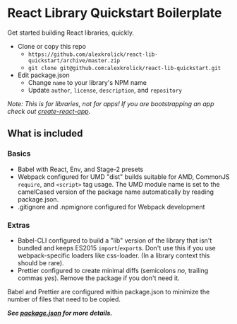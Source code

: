 # React Library Quickstart Boilerplate

Get started building React libraries, quickly.

- Clone or copy this repo 
  - `https://github.com/alexkrolick/react-lib-quickstart/archive/master.zip`
  - `git clone git@github.com:alexkrolick/react-lib-quickstart.git`
- Edit package.json
  - Change `name` to your library's NPM name
  - Update `author`, `license`, `description`, and `repository`
  
_Note: This is for libraries, not for apps! If you are bootstrapping an app check out [create-react-app](https://github.com/facebookincubator/create-react-app)_.

## What is included

### Basics
- Babel with React, Env, and Stage-2 presets
- Webpack configured for UMD "dist" builds suitable for AMD, CommonJS `require`, and `<script>` tag usage. The UMD module name is set to the camelCased version of the package name automatically by reading package.json.
- .gitignore and .npmignore configured for Webpack development

### Extras
- Babel-CLI configured to build a "lib" version of the library that isn't bundled and keeps ES2015 `import`/`export`s. Don't use this if you use webpack-specific loaders like css-loader. (In a library context this should be rare).
- Prettier configured to create minimal diffs (semicolons _no_, trailing commas _yes_). Remove the package if you don't need it.

Babel and Prettier are configured within package.json to minimize the number of files that need to be copied.

__*See [package.json](./package.json) for more details.*__
